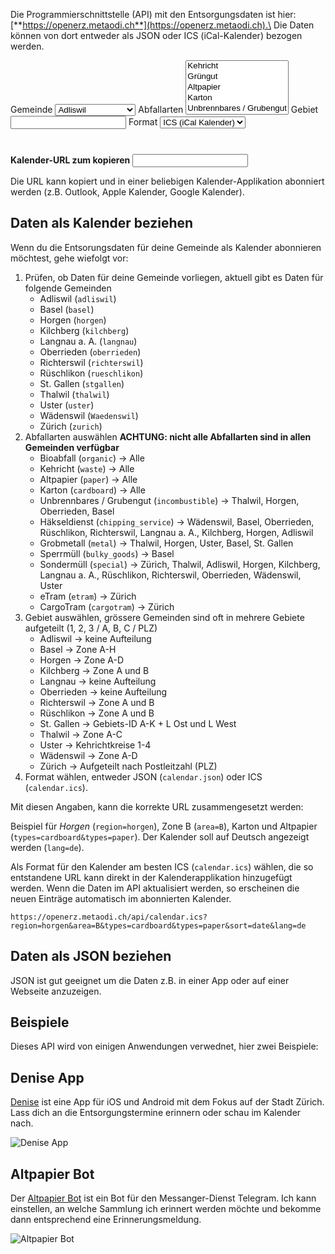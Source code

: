 Die Programmierschnittstelle (API) mit den Entsorgungsdaten ist hier: [**https://openerz.metaodi.ch**](https://openerz.metaodi.ch).\
Die Daten können von dort entweder als JSON oder ICS (iCal-Kalender) bezogen werden.


<form id="url-form">
  <lable for="gemeinde">Gemeinde</lable>
  <select name="gemeinde">
     <option value="" disabled="disabled">--- Bitte wählen ---</option>
     <option value="adliswil">Adliswil</option>
     <option value="basel">Basel</option>
     <option value="horgen">Horgen</option>
     <option value="kilchberg">Kilchberg</option>
     <option value="langnau">Langnau a. A.</option>
     <option value="oberrieden">Oberrieden</option>
     <option value="richterswil">Richterswil</option>
     <option value="rueschlikon">Rüschlikon</option>
     <option value="stgallen">St. Gallen</option>
     <option value="thalwil">Thalwil</option>
     <option value="uster">Uster</option>
     <option value="waedenswil">Wädenswil</option>
     <option value="zurich">Zürich</option>
  </select>
  <lable for="art">Abfallarten</lable>
  <select name="art" multiple size="5">
     <option value="waste">Kehricht</option>
     <option value="organic">Grüngut</option>
     <option value="paper">Altpapier</option>
     <option value="cardboard">Karton</option>
     <option value="incombustible">Unbrennbares / Grubengut</option>
     <option value="chipping_service">Häkseldienst</option>
     <option value="metal">Grobmetall</option>
     <option value="bulky_goods">Sperrmüll</option>
     <option value="special">Sondermüll</option>
     <option value="etram">eTram</option>
     <option value="cargotram">CargoTram</option>
  </select>
  <lable for="area">Gebiet</lable>
  <input name="area" type="text" />
  <lable for="format">Format</lable>
  <select name="format">
     <option value="ics">ICS (iCal Kalender)</option>
     <option value="json">JSON</option>
  </select>
  <div style="margin-top:40px;">
  <lable for="url"><strong>Kalender-URL zum kopieren</strong></lable>
  <input id="result" name="url" type="text" />
  </div>
</form>


Die URL kann kopiert und in einer beliebigen Kalender-Applikation abonniert werden (z.B. Outlook, Apple Kalender, Google Kalender).

## Daten als Kalender beziehen

Wenn du die Entsorungsdaten für deine Gemeinde als Kalender abonnieren möchtest, gehe wiefolgt vor:

1. Prüfen, ob Daten für deine Gemeinde vorliegen, aktuell gibt es Daten für folgende Gemeinden
    * Adliswil (`adliswil`)
    * Basel (`basel`)
    * Horgen (`horgen`)
    * Kilchberg (`kilchberg`)
    * Langnau a. A. (`langnau`)
    * Oberrieden (`oberrieden`)
    * Richterswil (`richterswil`)
    * Rüschlikon (`rueschlikon`)
    * St. Gallen (`stgallen`)
    * Thalwil (`thalwil`)
    * Uster (`uster`)
    * Wädenswil (`Waedenswil`)
    * Zürich (`zurich`)
1. Abfallarten auswählen **ACHTUNG: nicht alle Abfallarten sind in allen Gemeinden verfügbar**
    * Bioabfall (`organic`) -> Alle
    * Kehricht (`waste`) -> Alle
    * Altpapier (`paper`) -> Alle
    * Karton (`cardboard`) -> Alle
    * Unbrennbares / Grubengut (`incombustible`) -> Thalwil, Horgen, Oberrieden, Basel
    * Häkseldienst (`chipping_service`) -> Wädenswil, Basel, Oberrieden, Rüschlikon, Richterswil, Langnau a. A., Kilchberg, Horgen, Adliswil
    * Grobmetall (`metal`) -> Thalwil, Horgen, Uster, Basel, St. Gallen
    * Sperrmüll (`bulky_goods`) -> Basel
    * Sondermüll (`special`) -> Zürich, Thalwil, Adliswil, Horgen, Kilchberg, Langnau a. A., Rüschlikon, Richterswil, Oberrieden, Wädenswil, Uster
    * eTram (`etram`) -> Zürich
    * CargoTram (`cargotram`) -> Zürich
1. Gebiet auswählen, grössere Gemeinden sind oft in mehrere Gebiete aufgeteilt (1, 2, 3 / A, B, C / PLZ)
    * Adliswil -> keine Aufteilung
    * Basel -> Zone A-H
    * Horgen -> Zone A-D
    * Kilchberg -> Zone A und B
    * Langnau -> keine Aufteilung
    * Oberrieden -> keine Aufteilung
    * Richterswil -> Zone A und B
    * Rüschlikon -> Zone A und B
    * St. Gallen -> Gebiets-ID A-K + L Ost und L West
    * Thalwil -> Zone A-C
    * Uster -> Kehrichtkreise 1-4
    * Wädenswil -> Zone A-D
    * Zürich -> Aufgeteilt nach Postleitzahl (PLZ)
1. Format wählen, entweder JSON (`calendar.json`) oder ICS (`calendar.ics`). 
    
Mit diesen Angaben, kann die korrekte URL zusammengesetzt werden:
 
Beispiel für *Horgen* (`region=horgen`), Zone B (`area=B`), Karton und Altpapier (`types=cardboard&types=paper`).
Der Kalender soll auf Deutsch angezeigt werden (`lang=de`).
 
Als Format für den Kalender am besten ICS (`calendar.ics`) wählen, die so entstandene URL kann direkt in der Kalenderapplikation hinzugefügt werden. Wenn die Daten im API aktualisiert werden, so erscheinen die neuen Einträge automatisch im abonnierten Kalender.
 
```
https://openerz.metaodi.ch/api/calendar.ics?region=horgen&area=B&types=cardboard&types=paper&sort=date&lang=de
```

## Daten als JSON beziehen

JSON ist gut geeignet um die Daten z.B. in einer App oder auf einer Webseite anzuzeigen. 
 
## Beispiele
 
Dieses API wird von einigen Anwendungen verwednet, hier zwei Beispiele:
 
## Denise App
 
[Denise](https://www.stadt-zuerich.ch/portal/de/index/ogd/anwendungen/2022/deniseapp.html) ist eine App für iOS und Android mit dem Fokus auf der Stadt Zürich. Lass dich an die Entsorgungstermine erinnern oder schau im Kalender nach.

![Denise App](https://www.stadt-zuerich.ch/content/portal/de/index/ogd/anwendungen/2022/deniseapp/_jcr_content/mainparsys/graphic/image.1752.png/1641206645649.png)
    
## Altpapier Bot

Der [Altpapier Bot](https://www.stadt-zuerich.ch/portal/de/index/ogd/anwendungen/2020/altbapier_bot.html) ist ein Bot für den Messanger-Dienst Telegram. Ich kann einstellen, an welche Sammlung ich erinnert werden möchte und bekomme dann entsprechend eine Erinnerungsmeldung.

![Altpapier Bot](https://www.stadt-zuerich.ch/content/portal/de/index/ogd/anwendungen/2020/altbapier_bot/_jcr_content/mainparsys/graphic_394334147/image.1752.png/1600523018815.png)
